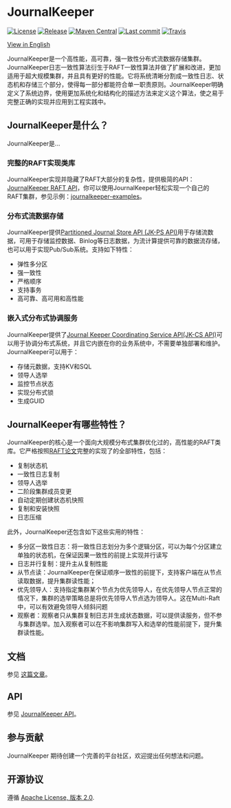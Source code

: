 # JournalKeeper

[![License](https://img.shields.io/github/license/chubaostream/journalkeeper)](./LICENSE) [![Release](https://img.shields.io/github/v/release/chubaostream/journalkeeper)](https://github.com/chubaostream/journalkeeper/releases) [![Maven Central](https://img.shields.io/maven-central/v/io.journalkeeper/journalkeeper?color=blue)](https://search.maven.org/search?q=io.journalkeeper) [![Last commit](https://img.shields.io/github/last-commit/chubaostream/journalkeeper)](https://github.com/chubaostream/journalkeeper/commits) [![Travis](https://img.shields.io/travis/chubaostream/journalkeeper)](https://travis-ci.org/chubaostream/journalkeeper)

[View in English](./README.md)

JournalKeeper是一个高性能，高可靠，强一致性分布式流数据存储集群。JournalKeeper日志一致性算法衍生于RAFT一致性算法并做了扩展和改进，更加适用于超大规模集群，并且具有更好的性能。它将系统清晰分割成一致性日志、状态机和存储三个部分，使得每一部分都能符合单一职责原则。JournalKeeper明确定义了系统边界，使用更加系统化和结构化的描述方法来定义这个算法，使之易于完整正确的实现并应用到工程实践中。

## JournalKeeper是什么？

JournalKeeper是...

### 完整的RAFT实现类库

JournalKeeper实现并隐藏了RAFT大部分的复杂性，提供极简的API：[JournalKeeper RAFT API](./journalkeeper-docs/src/markdown/JournalKeeperAPI.md)，你可以使用JournalKeeper轻松实现一个自己的RAFT集群，参见示例：[journalkeeper-examples](./journalkeeper-examples)。

### 分布式流数据存储

JournalKeeper提供[Partitioned Journal Store API (JK-PS API)](./journalkeeper-docs/src/markdown/JournalKeeperAPI.md)用于存储流数据，可用于存储监控数据、Binlog等日志数据，为流计算提供可靠的数据流存储，也可以用于实现Pub/Sub系统。支持如下特性：

* 弹性多分区
* 强一致性
* 严格顺序
* 支持事务
* 高可靠、高可用和高性能

### 嵌入式分布式协调服务

JournalKeeper提供了[Journal Keeper Coordinating Service API(JK-CS API)](./journalkeeper-docs/src/markdown/JournalKeeperAPI.md)可以用于协调分布式系统，并且它内嵌在你的业务系统中，不需要单独部署和维护。JournalKeeper可以用于：

* 存储元数据，支持KV和SQL
* 领导人选举
* 监控节点状态
* 实现分布式锁
* 生成GUID

## JournalKeeper有哪些特性？

JournalKeeper的核心是一个面向大规模分布式集群优化过的，高性能的RAFT类库。它严格按照[RAFT论文](https://raft.github.io/raft.pdf)完整的实现了的全部特性，包括：

* 复制状态机
* 一致性日志复制
* 领导人选举
* 二阶段集群成员变更
* 自动定期创建状态机快照
* 复制和安装快照
* 日志压缩

此外，JournalKeeper还包含如下这些实用的特性：

* 多分区一致性日志：将一致性日志划分为多个逻辑分区，可以为每个分区建立单独的状态机，在保证因果一致性的前提上实现并行读写
* 日志并行复制：提升主从复制性能
* 从节点读：JournalKeeper在保证顺序一致性的前提下，支持客户端在从节点读取数据，提升集群读性能；
* 优先领导人：支持指定集群某个节点为优先领导人，在优先领导人节点正常的情况下，集群的选举策略总是将优先领导人节点选为领导人。这在Multi-Raft中，可以有效避免领导人倾斜问题
* 观察者：观察者只从集群复制日志并生成状态数据，可以提供读服务，但不参与集群选举。加入观察者可以在不影响集群写入和选举的性能前提下，提升集群读性能。

## 文档

参见 [这篇文章](journalkeeper-docs/src/markdown/JournalKeeperRaft.md)。

## API

参见 [JournalKeeper API](journalkeeper-docs/src/markdown/JournalKeeperAPI.md)。

## 参与贡献

JournalKeeper 期待创建一个完善的平台社区，欢迎提出任何想法和问题。

## 开源协议

遵循 [Apache License, 版本 2.0](https://www.apache.org/licenses/LICENSE-2.0).